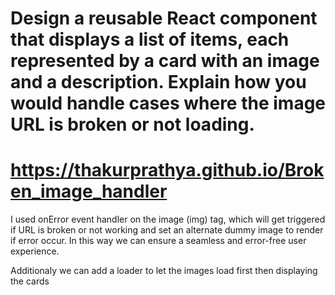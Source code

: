 # Design a reusable React component that displays a list of items, each represented by a card with an image and a description. Explain how you would handle cases where the image URL is broken or not loading.

# https://thakurprathya.github.io/Broken_image_handler

I used onError event handler on the image (img) tag, which will get triggered if URL is broken or not working
and set an alternate dummy image to render if error occur.
In this way we can ensure a seamless and error-free user experience.

Additionaly we can add a loader to let the images load first then displaying the cards